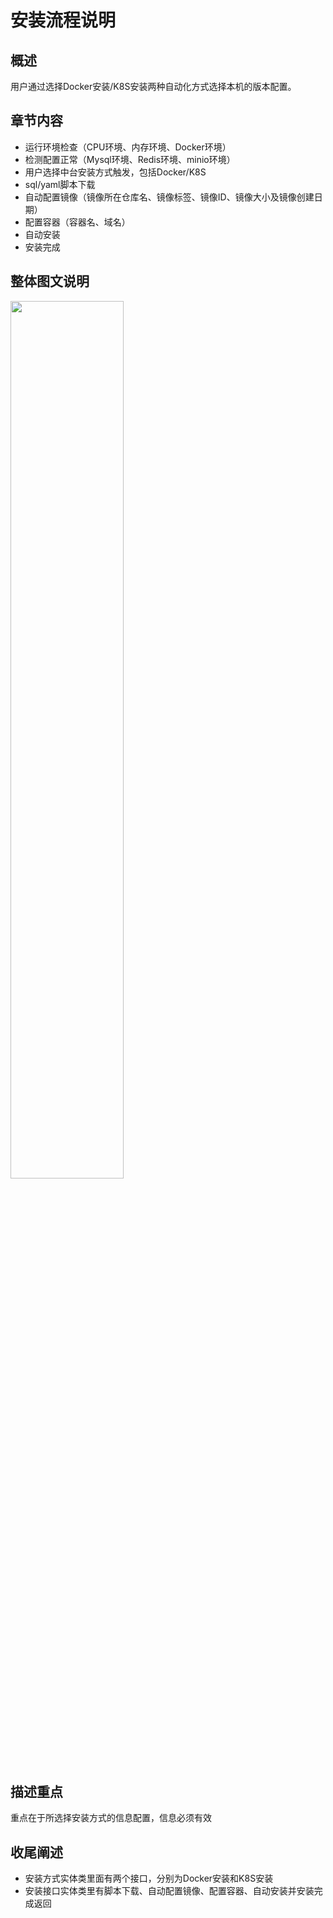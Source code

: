 # 安装流程说明

## 概述

用户通过选择Docker安装/K8S安装两种自动化方式选择本机的版本配置。

## 章节内容

- 运行环境检查（CPU环境、内存环境、Docker环境）
- 检测配置正常（Mysql环境、Redis环境、minio环境）
- 用户选择中台安装方式触发，包括Docker/K8S
- sql/yaml脚本下载
- 自动配置镜像（镜像所在仓库名、镜像标签、镜像ID、镜像大小及镜像创建日期）
- 配置容器（容器名、域名）
- 自动安装
- 安装完成

## 整体图文说明

<img src="/framework/zhongtai_install.png" width="60%">

## 描述重点

重点在于所选择安装方式的信息配置，信息必须有效

## 收尾阐述

- 安装方式实体类里面有两个接口，分别为Docker安装和K8S安装
- 安装接口实体类里有脚本下载、自动配置镜像、配置容器、自动安装并安装完成返回
